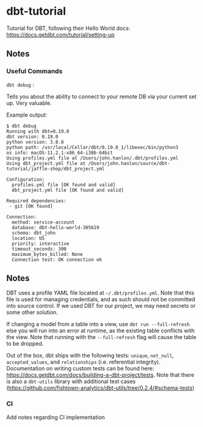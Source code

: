 # dbt-tutorial
Tutorial for DBT, following their Hello World docs:
https://docs.getdbt.com/tutorial/setting-up

## Notes
### Useful Commands
`dbt debug` :

Tells you about the ability to connect to your remote DB via your current set up. Very valuable.

Example output:
      
```
$ dbt debug
Running with dbt=0.19.0
dbt version: 0.19.0
python version: 3.8.8
python path: /usr/local/Cellar/dbt/0.19.0_1/libexec/bin/python3
os info: macOS-11.2.1-x86_64-i386-64bit
Using profiles.yml file at /Users/john.hanlon/.dbt/profiles.yml
Using dbt_project.yml file at /Users/john.hanlon/source/dbt-tutorial/jaffle-shop/dbt_project.yml

Configuration:
  profiles.yml file [OK found and valid]
  dbt_project.yml file [OK found and valid]

Required dependencies:
 - git [OK found]

Connection:
  method: service-account
  database: dbt-hello-world-305619
  schema: dbt_john
  location: US
  priority: interactive
  timeout_seconds: 300
  maximum_bytes_billed: None
  Connection test: OK connection ok
```

## Notes
DBT uses a profile YAML file located at `~/.dbt/profiles.yml`. Note that this file is used for managing credentials, and as such should not be committed into source control. If we used DBT for our project, we may need secrets or some other solution. 

If changing a model from a table into a view, use `dbt run --full-refresh` else you will run into an error at runtime, as the existing table conflicts with the view. Note that running with the `--full-refresh` flag will cause the table to be dropped.

Out of the box, dbt ships with the following tests: `unique`, `not_null`, `accepted_values`, and `relationships` (i.e. referential integrity). 
Documentation on writing custom tests can be found here: https://docs.getdbt.com/docs/building-a-dbt-project/tests. 
Note that there is also a `dbt-utils` library with additional test cases (https://github.com/fishtown-analytics/dbt-utils/tree/0.2.4/#schema-tests)

### CI
Add notes regarding CI implementation